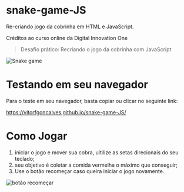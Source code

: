 
# snake-game-JS

Re-criando jogo da cobrinha em HTML e JavaScript.

Créditos ao curso online da Digital Innovation One

> Desafio prático: Recriando o jogo da cobrinha com JavaScript



![Snake game](https://i.ibb.co/xjw1pgt/gif1.gif)

# Testando em seu navegador

Para o teste em seu navegador, basta copiar ou clicar no seguinte link:

https://vitorfgoncalves.github.io/snake-game-JS/

# Como Jogar

 1. iniciar o jogo e mover sua cobra, ultilize as setas direcionais do seu teclado;
 2. seu objetivo é coletar a comida vermelha o máximo que conseguir;
 3. Use o botão recomeçar caso queira iniciar o jogo novamente.
 
 
 ![botão recomeçar](https://i.ibb.co/G3SMwf4/recome-ar.png)
 
 
